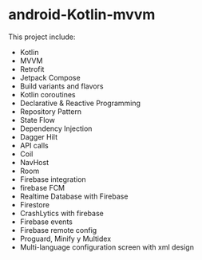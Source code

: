 # android-Kotlin-mvvm

This project include:

- Kotlin
- MVVM
- Retrofit
- Jetpack Compose
- Build variants and flavors
- Kotlin coroutines
- Declarative & Reactive Programming
-	Repository Pattern
- State Flow
- Dependency Injection 
- Dagger Hilt
- API calls
- Coil
- NavHost
- Room
- Firebase integration
- firebase FCM
- Realtime Database with Firebase
- Firestore
- CrashLytics with firebase
- Firebase events
- Firebase remote config
- Proguard, Minify y Multidex
- Multi-language configuration screen with xml design

